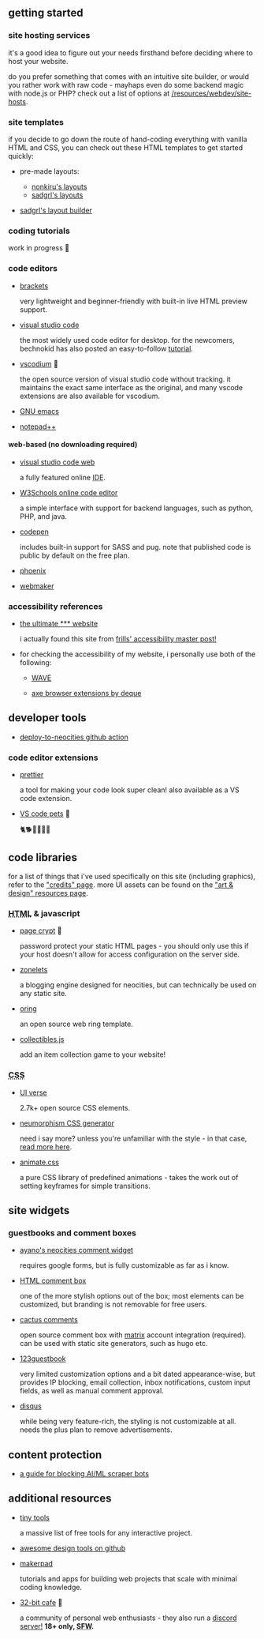 ## getting started

### site hosting services

it's a good idea to figure out your needs firsthand before deciding where to host your website.

do you prefer something that comes with an intuitive site builder, or would you rather work with raw code - mayhaps even do some backend magic with node.js or PHP? check out a list of options at [/resources/webdev/site-hosts](/resources/webdev/site-hosts).

### site templates

if you decide to go down the route of hand-coding everything with vanilla HTML and CSS, you can check out these HTML templates to get started quickly:

- pre-made layouts:
    - [nonkiru's layouts](https://nonkiru.art/layouts)
    - [sadgrl's layouts](https://sadgrl.online/webmastery/layouts/)

- [sadgrl's layout builder](https://sadgrl.online/projects/layout-builder/)

### coding tutorials

work in progress 🔨

### code editors

- [brackets](https://brackets.io/)

    very lightweight and beginner-friendly with built-in live HTML preview support.

- [visual studio code](https://code.visualstudio.com/)

    the most widely used code editor for desktop. for the newcomers, bechnokid has also posted an easy-to-follow [tutorial](https://bechnokid.neocities.org/resources/tut_vscode).

- [vscodium](https://vscodium.com/) 👑

    the open source version of visual studio code without tracking. it maintains the exact same interface as the original, and many vscode extensions are also available for vscodium.

- [GNU emacs](https://www.gnu.org/software/emacs/)

- [notepad++](https://notepad-plus-plus.org/)

#### web-based (no downloading required)

- [visual studio code web](https://vscode.dev/)

    a fully featured online <abbr title="integrated development environment">IDE</abbr>.

- [W3Schools online code editor](https://www.w3schools.com/tryit/)

    a simple interface with support for backend languages, such as python, PHP, and java.

- [codepen](https://codepen.io/)

    includes built-in support for SASS and pug. note that published code is public by default on the free plan.

- [phoenix](https://phcode.dev/)

- [webmaker](https://webmaker.app/)

### accessibility references

- [the ultimate *** website](https://theultimatemotherfuckingwebsite.com/)

    i actually found this site from [frills' accessibility master post!](https://fri11s.neocities.org/blog/accessibility/)

- for checking the accessibility of my website, i personally use both of the following:

    - [<abbr title="web accessibility evaluation tool">WAVE</abbr>](https://wave.webaim.org/)

    - [axe browser extensions by deque](https://www.deque.com/axe/browser-extensions/)

## developer tools

- [deploy-to-neocities github action](https://github.com/marketplace/actions/deploy-to-neocities)

### code editor extensions

- [prettier](https://prettier.io/)

    a tool for making your code look super clean! also available as a VS code extension.

- [VS code pets](https://marketplace.visualstudio.com/items?itemName=tonybaloney.vscode-pets) 👑

    🐈🐕🐓🐢🤖📎

## code libraries

for a list of things that i've used specifically on this site (including graphics), refer to the ["credits" page](/credits). more UI assets can be found on the ["art & design" resources page](/resources/art-design).

### <abbr title="HyperText Markup Language">HTML</abbr> & javascript

- [page crypt](https://www.maxlaumeister.com/pagecrypt/) 👑

    password protect your static HTML pages - you should only use this if your host doesn't allow for access configuration on the server side.

- [zonelets](https://zonelets.net/)

    a blogging engine designed for neocities, but can technically be used on any static site.

- [oring](https://github.com/Graycot/Oring)

    an open source web ring template.

- [collectibles.js](https://github.com/MaxLaumeister/collectibles.js)

    add an item collection game to your website!

### <abbr title="Cascading Stylesheets">CSS</abbr>

- [UI verse](https://uiverse.io/)

    2.7k+ open source CSS elements.

- [neumorphism CSS generator](https://neumorphism.io/)

    need i say more? unless you're unfamiliar with the style - in that case, [read more here](https://neumorphism.io/).

- [animate.css](https://animate.style/)

    a pure CSS library of predefined animations - takes the work out of setting keyframes for simple transitions.

## site widgets

### guestbooks and comment boxes

- [ayano's neocities comment widget](https://virtualobserver.moe/ayano/comment-widget)

    requires google forms, but is fully customizable as far as i know.

- [HTML comment box](https://www.htmlcommentbox.com/)

    one of the more stylish options out of the box; most elements can be customized, but branding is not removable for free users.

- [cactus comments](https://cactus.chat/)

    open source comment box with [matrix](https://matrix.org/) account integration (required). can be used with static site generators, such as hugo etc.

- [123guestbook](https://www.123guestbook.com/)

    very limited customization options and a bit dated appearance-wise, but provides IP blocking, email collection, inbox notifications, custom input fields, as well as manual comment approval.

- [disqus](https://disqus.com/)

    while being very feature-rich, the styling is not customizable at all. needs the plus plan to remove advertisements.

## content protection

- [a guide for blocking <abbr title="artificial intelligence">AI</abbr>/<abbr title="machine learning">ML</abbr> scraper bots](https://neil-clarke.com/block-the-bots-that-feed-ai-models-by-scraping-your-website/)

## additional resources

- [tiny tools](https://tinytools.directory/)

    a massive list of free tools for any interactive project.

- [awesome design tools on github](https://github.com/goabstract/Awesome-Design-Tools)

- [makerpad](https://makerpad.zapier.com/)

    tutorials and apps for building web projects that scale with minimal coding knowledge.

- [32-bit cafe](https://32bit.cafe/) 👑

    a community of personal web enthusiasts - they also run a [discord server!](https://32bit.cafe/discord/) **18+ only, <abbr title="safe for work">SFW</abbr>.**